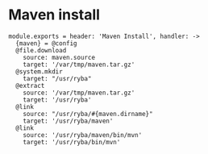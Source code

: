 
# Maven install

    module.exports = header: 'Maven Install', handler: ->
      {maven} = @config
      @file.download
        source: maven.source
        target: '/var/tmp/maven.tar.gz'
      @system.mkdir
        target: "/usr/ryba"
      @extract
        source: '/var/tmp/maven.tar.gz'
        target: '/usr/ryba'
      @link
        source: "/usr/ryba/#{maven.dirname}"
        target: '/usr/ryba/maven'
      @link
        source: '/usr/ryba/maven/bin/mvn'
        target: '/usr/ryba/bin/mvn'
